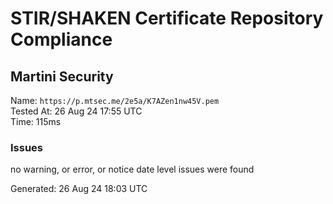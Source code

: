 # STIR/SHAKEN Certificate Repository Compliance

## Martini Security

Name: `https://p.mtsec.me/2e5a/K7AZen1nw45V.pem`\
Tested At: 26 Aug 24 17:55 UTC\
Time: 115ms

### Issues

no warning, or error, or notice date level issues were found

Generated: 26 Aug 24 18:03 UTC